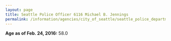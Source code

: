 ```yaml
---
layout: page
title: Seattle Police Officer 6116 Michael B. Jennings
permalink: /information/agencies/city_of_seattle/seattle_police_department/copbook/6116/
---
```


**Age as of Feb. 24, 2016:** 58.0
